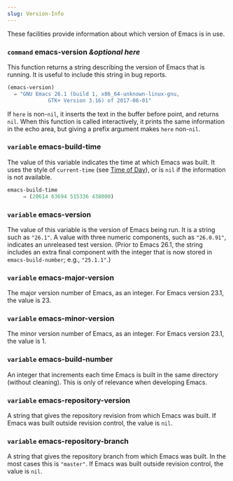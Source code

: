 ```yaml
---
slug: Version-Info
---
```


These facilities provide information about which version of Emacs is in use.

### <span className="tag command">`command`</span> **emacs-version** *\&optional here*

This function returns a string describing the version of Emacs that is running. It is useful to include this string in bug reports.

```lisp
(emacs-version)
  ⇒ "GNU Emacs 26.1 (build 1, x86_64-unknown-linux-gnu,
             GTK+ Version 3.16) of 2017-06-01"
```

If `here` is non-`nil`, it inserts the text in the buffer before point, and returns `nil`. When this function is called interactively, it prints the same information in the echo area, but giving a prefix argument makes `here` non-`nil`.

### <span className="tag variable">`variable`</span> **emacs-build-time**

The value of this variable indicates the time at which Emacs was built. It uses the style of `current-time` (see [Time of Day](/docs/elisp/Time-of-Day)), or is `nil` if the information is not available.

```lisp
emacs-build-time
     ⇒ (20614 63694 515336 438000)
```

### <span className="tag variable">`variable`</span> **emacs-version**

The value of this variable is the version of Emacs being run. It is a string such as `"26.1"`. A value with three numeric components, such as `"26.0.91"`, indicates an unreleased test version. (Prior to Emacs 26.1, the string includes an extra final component with the integer that is now stored in `emacs-build-number`; e.g., `"25.1.1"`.)

### <span className="tag variable">`variable`</span> **emacs-major-version**

The major version number of Emacs, as an integer. For Emacs version 23.1, the value is 23.

### <span className="tag variable">`variable`</span> **emacs-minor-version**

The minor version number of Emacs, as an integer. For Emacs version 23.1, the value is 1.

### <span className="tag variable">`variable`</span> **emacs-build-number**

An integer that increments each time Emacs is built in the same directory (without cleaning). This is only of relevance when developing Emacs.

### <span className="tag variable">`variable`</span> **emacs-repository-version**

A string that gives the repository revision from which Emacs was built. If Emacs was built outside revision control, the value is `nil`.

### <span className="tag variable">`variable`</span> **emacs-repository-branch**

A string that gives the repository branch from which Emacs was built. In the most cases this is `"master"`. If Emacs was built outside revision control, the value is `nil`.
